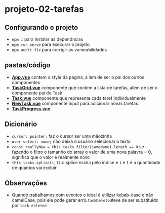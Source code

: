 # projeto-02-tarefas

## Configurando o projeto
- `npm i` para instalar as dependncias 
- `npm run serve` para execurar o projeto
- `npm audit fix` para corrigir as vunerabilidades

## pastas/código
- **[App.vue](https://github.com/TheJessicaBohn/VueJS/tree/master/projeto-02-tarefas/src/App.vue)** contem o style da pagina, a lem de ser o pai dos outros componentes
- **[TaskGrid.vue](https://github.com/TheJessicaBohn/VueJS/tree/master/projeto-02-tarefas/src/components/TaskGrid.vue)** componente que contem a lista de tarefas, além de ser o componente pai de Task
- **[Task.vue](https://github.com/TheJessicaBohn/VueJS/tree/master/projeto-02-tarefas/src/components/Task.vue)** componente que representa cada taref individualmente
- **[NewTask.vue](https://github.com/TheJessicaBohn/VueJS/tree/master/projeto-02-tarefas/src/components/NewTask.vue)** componente input para adicionar novas tarefas
- **[TaskProgress.vue](https://github.com/TheJessicaBohn/VueJS/tree/master/projeto-02-tarefas/src/components/TaskProgress.vue)**
## Dicionário
- `cursor: pointer;` faz o cursor ser uma mãozinha
- `user-select: none;` não deixa o usuário selecionar o texto
- `const reallyNew = this.tasks.filter(sameName).length == 0` se fazendo o filtro o tamanho do array o valor de uma nova palavra = 0, significa que o valor é realmente novo 
- `this.tasks.splice(i,1)` o splice esclui pelo indice e `i` e `1` é a quantidade de quantos vai excluir
## Observações
- Quando trabalhamos com eventos o ideal é utilizar kebab-case e não camelCase, pois ele pode gerar erro.`taskDeleted`teve de ser substituido por `task-deleted` 